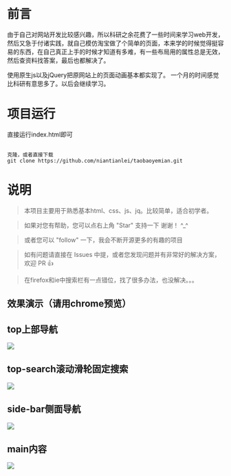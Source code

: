 # 前言

由于自己对网站开发比较感兴趣，所以科研之余花费了一些时间来学习web开发，然后又急于付诸实践，就自己模仿淘宝做了个简单的页面，本来学的时候觉得挺容易的东西，在自己真正上手的时候才知道有多难，有一些布局用的属性总是无效，然后查资料找答案，最后也都解决了。

使用原生js以及jQuery把原网站上的页面动画基本都实现了。  一个月的时间感觉比科研有意思多了。以后会继续学习。


# 项目运行

直接运行index.html即可

```

克隆，或者直接下载
git clone https://github.com/niantianlei/taobaoyemian.git

```


# 说明

>  本项目主要用于熟悉基本html、css、js、jq。比较简单，适合初学者。

>  如果对您有帮助，您可以点右上角 "Star" 支持一下 谢谢！ ^_^

>  或者您可以 "follow" 一下，我会不断开源更多的有趣的项目

>  如有问题请直接在 Issues 中提，或者您发现问题并有非常好的解决方案，欢迎 PR 👍

>  在firefox和ie中搜索栏有一点错位，找了很多办法，也没解决。。。

## 效果演示（请用chrome预览）

## top上部导航 

<img src="https://github.com/niantianlei/taobaoyemian/raw/master/git-img/top-nav.png"/>

## top-search滚动滑轮固定搜索

<img src="https://github.com/niantianlei/taobaoyemian/raw/master/git-img/top-search.png"/>

## side-bar侧面导航

<img src="https://github.com/niantianlei/taobaoyemian/raw/master/git-img/side-bar.png"/>

## main内容

<img src="https://github.com/niantianlei/taobaoyemian/raw/master/git-img/git-img/main.png"/>

